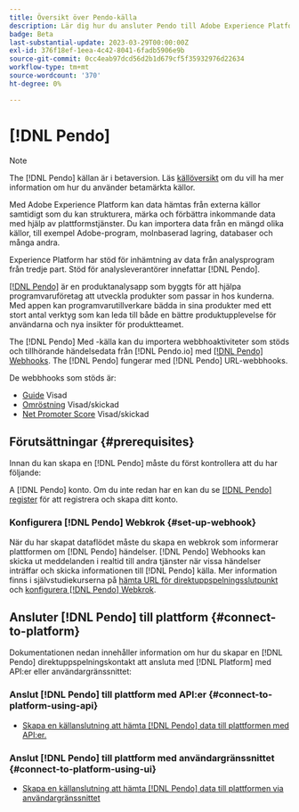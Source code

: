 ```yaml
---
title: Översikt över Pendo-källa
description: Lär dig hur du ansluter Pendo till Adobe Experience Platform med hjälp av API:er eller användargränssnittet genom att använda webbhooks
badge: Beta
last-substantial-update: 2023-03-29T00:00:00Z
exl-id: 376f18ef-1eea-4c42-8041-6fadb5906e9b
source-git-commit: 0cc4eab97dcd56d2b1d679cf5f35932976d22634
workflow-type: tm+mt
source-wordcount: '370'
ht-degree: 0%

---
```


# [!DNL Pendo]

>[!NOTE]
>
>The [!DNL Pendo] källan är i betaversion. Läs [källöversikt](../../home.md#terms-and-conditions) om du vill ha mer information om hur du använder betamärkta källor.

Med Adobe Experience Platform kan data hämtas från externa källor samtidigt som du kan strukturera, märka och förbättra inkommande data med hjälp av plattformstjänster. Du kan importera data från en mängd olika källor, till exempel Adobe-program, molnbaserad lagring, databaser och många andra.

Experience Platform har stöd för inhämtning av data från analysprogram från tredje part. Stöd för analysleverantörer innefattar [!DNL Pendo].

[[!DNL Pendo]](https://pendo.io/) är en produktanalysapp som byggts för att hjälpa programvaruföretag att utveckla produkter som passar in hos kunderna. Med appen kan programvarutillverkare bädda in sina produkter med ett stort antal verktyg som kan leda till både en bättre produktupplevelse för användarna och nya insikter för produktteamet.

The [!DNL Pendo] Med -källa kan du importera webbhoaktiviteter som stöds och tillhörande händelsedata från [!DNL Pendo.io] med [[!DNL Pendo] Webhooks](https://support.pendo.io/hc/en-us/articles/360032285012-Webhooks). The [!DNL Pendo] fungerar med [!DNL Pendo] URL-webbhooks.

De webbhooks som stöds är:

* [Guide](https://support.pendo.io/hc/en-us/articles/8146679315867-Creating-a-Guide) Visad
* [Omröstning](https://support.pendo.io/hc/en-us/articles/360031867152-Polls-Classic-) Visad/skickad
* [Net Promoter Score](https://support.pendo.io/hc/en-us/articles/360033527151-Set-up-an-NPS-Survey) Visad/skickad

## Förutsättningar {#prerequisites}

Innan du kan skapa en [!DNL Pendo] måste du först kontrollera att du har följande:

A [!DNL Pendo] konto. Om du inte redan har en kan du se [[!DNL Pendo] register](https://app.pendo.io/register) för att registrera och skapa ditt konto.

### Konfigurera [!DNL Pendo] Webkrok {#set-up-webhook}

När du har skapat dataflödet måste du skapa en webkrok som informerar plattformen om [!DNL Pendo] händelser. [!DNL Pendo] Webhooks kan skicka ut meddelanden i realtid till andra tjänster när vissa händelser inträffar och skicka informationen till [!DNL Pendo] källa. Mer information finns i självstudiekurserna på [hämta URL för direktuppspelningsslutpunkt](../../tutorials/ui/create/analytics/pendo-webhook.md#get-streaming-endpoint) och [konfigurera [!DNL Pendo] Webkrok](../../tutorials/ui/create/analytics/pendo-webhook.md#set-up-webhook).

## Ansluter [!DNL Pendo] till plattform {#connect-to-platform}

Dokumentationen nedan innehåller information om hur du skapar en [!DNL Pendo] direktuppspelningskontakt att ansluta med [!DNL Platform] med API:er eller användargränssnittet:

### Anslut [!DNL Pendo] till plattform med API:er {#connect-to-platform-using-api}

* [Skapa en källanslutning att hämta [!DNL Pendo] data till plattformen med API:er.](../../tutorials/api/create/analytics/pendo-webhook.md)

### Anslut [!DNL Pendo] till plattform med användargränssnittet {#connect-to-platform-using-ui}

* [Skapa en källanslutning att hämta [!DNL Pendo] data till plattformen via användargränssnittet](../../tutorials/ui/create/analytics/pendo-webhook.md)
